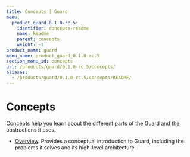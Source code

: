 ```yaml
---
title: Concepts | Guard
menu:
  product_guard_0.1.0-rc.5:
    identifier: concepts-readme
    name: Readme
    parent: concepts
    weight: -1
product_name: guard
menu_name: product_guard_0.1.0-rc.5
section_menu_id: concepts
url: /products/guard/0.1.0-rc.5/concepts/
aliases:
  - /products/guard/0.1.0-rc.5/concepts/README/
---
```


# Concepts

Concepts help you learn about the different parts of the Guard and the abstractions it uses.

- [Overview](/docs/concepts/overview.md). Provides a conceptual introduction to Guard, including the problems it solves and its high-level architecture.
